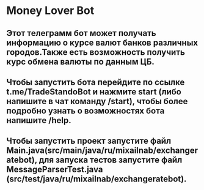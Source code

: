 Money Lover Bot
=====================
Этот телеграмм бот может получать информацию о курсе валют банков различных городов.Также есть возможность получить курс обмена валюты по данным ЦБ.
---
Чтобы запустить бота перейдите по ссылке t.me/TradeStandoBot и нажмите start (либо напишите в чат команду /start), чтобы более подробно узнать о возможностях бота напишите /help.
---
Чтобы запустить проект запустите файл Main.java(src/main/java/ru/mixailnab/exchangeratebot), для запуска тестов запустите файл MessageParserTest.java (src/test/java/ru/mixailnab/exchangeratebot).
---